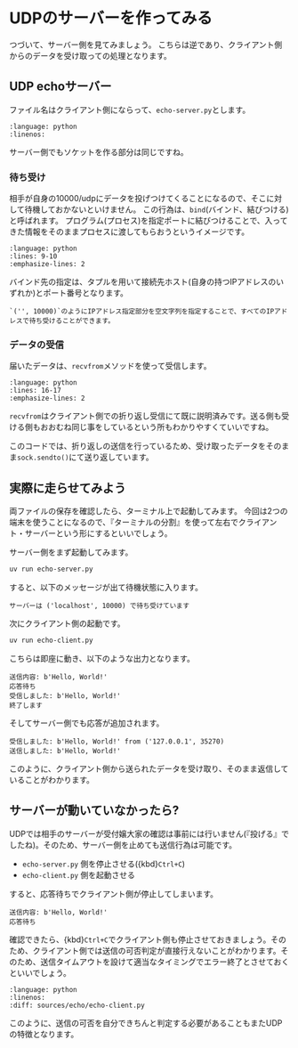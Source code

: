 # UDPのサーバーを作ってみる

つづいて、サーバー側を見てみましょう。
こちらは逆であり、クライアント側からのデータを受け取っての処理となります。

## UDP echoサーバー

ファイル名はクライアント側にならって、`echo-server.py`とします。

```{literalinclude} sources/echo/echo-server.py
:language: python
:linenos:
```

サーバー側でもソケットを作る部分は同じですね。

### 待ち受け

相手が自身の10000/udpにデータを投げつけてくることになるので、そこに対して待機しておかないといけません。
この行為は、`bind`(バインド、結びつける)と呼ばれます。
プログラム(プロセス)を指定ポートに結びつけることで、入ってきた情報をそのままプロセスに渡してもらおうというイメージです。

```{literalinclude} sources/echo/echo-server.py
:language: python
:lines: 9-10
:emphasize-lines: 2
```

バインド先の指定は、タプルを用いて接続先ホスト(自身の持つIPアドレスのいずれか)とポート番号となります。

```{note}
`('', 10000)`のようにIPアドレス指定部分を空文字列を指定することで、すべてのIPアドレスで待ち受けることができます。
```

### データの受信

届いたデータは、`recvfrom`メソッドを使って受信します。

```{literalinclude} sources/echo/echo-server.py
:language: python
:lines: 16-17
:emphasize-lines: 2
```

`recvfrom`はクライアント側での折り返し受信にて既に説明済みです。送る側も受ける側もおおむね同じ事をしているという所もわかりやすくていいですね。

このコードでは、折り返しの送信を行っているため、受け取ったデータをそのまま`sock.sendto()`にて送り返しています。

## 実際に走らせてみよう

両ファイルの保存を確認したら、ターミナル上で起動してみます。
今回は2つの端末を使うことになるので、『ターミナルの分割』を使って左右でクライアント・サーバーという形にするといいでしょう。

サーバー側をまず起動してみます。

```bash
uv run echo-server.py
```

すると、以下のメッセージが出て待機状態に入ります。

```
サーバーは ('localhost', 10000) で待ち受けています
```

次にクライアント側の起動です。

```bash
uv run echo-client.py
```

こちらは即座に動き、以下のような出力となります。

```
送信内容: b'Hello, World!'
応答待ち
受信しました: b'Hello, World!'
終了します
```

そしてサーバー側でも応答が追加されます。

```
受信しました: b'Hello, World!' from ('127.0.0.1', 35270)
送信しました: b'Hello, World!'
```

このように、クライアント側から送られたデータを受け取り、そのまま返信していることがわかります。

## サーバーが動いていなかったら?

UDPでは相手のサーバーが受付嬢大家の確認は事前には行いません(『投げる』でしたね)。そのため、サーバー側を止めても送信行為は可能です。

- `echo-server.py` 側を停止させる({kbd}`Ctrl+C`)
- `echo-client.py` 側を起動させる

すると、応答待ちでクライアント側が停止してしまいます。


```
送信内容: b'Hello, World!'
応答待ち
```

確認できたら、{kbd}`Ctrl+C`でクライアント側も停止させておきましょう。そのため、クライアント側では送信の可否判定が直接行えないことがわかります。そのため、送信タイムアウトを設けて適当なタイミングでエラー終了とさせておくといいでしょう。

```{literalinclude} sources/echo/echo-client-timeout.py
:language: python
:linenos:
:diff: sources/echo/echo-client.py
```

このように、送信の可否を自分できちんと判定する必要があることもまたUDPの特徴となります。
